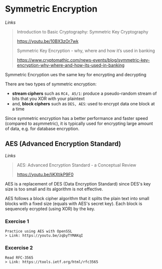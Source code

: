 # Symmetric Encryption

_Links_

> Introduction to Basic Cryptography: Symmetric Key Cryptography
>
> https://youtu.be/10BX3zOr7wk
>
> Symmetric Key Encryption - why, where and how it’s used in banking
>
> <https://www.cryptomathic.com/news-events/blog/symmetric-key-encryption-why-where-and-how-its-used-in-banking>

Symmetric Encryption ues the same key for encrypting and decrypting

There are two types of symmetric encryption: 

- **stream ciphers** such as `RC4, A5/1`: produce a pseudo-random stream of bits that you XOR with your plaintext
- and, **block ciphers** such as `DES, AES`: used to encrypt data one block at a time

Since symmetric encryption has a better performance and faster speed (compared to asymmetric), it is typically used for encrypting large amount of data, e.g. for database encryption.

## AES (Advanced Encryption Standard)

_Links_

> AES: Advanced Encryption Standard - a Conceptual Review
>
> https://youtu.be/liKXtikP9F0

AES is a replacement of DES (Data Encryption Standard) since DES's key size is too small and its algorithm is not effective.

AES follows a block cipher algorithm that it splits the plain text into small blocks with a fixed size (equals with AES's secret key). Each block is sequencely ecrypted (using XOR) by the key.



### Exercise 1

```
Practice using AES with OpenSSL
> Link: https://youtu.be/zqbyTYMAKqI
```



### Excercise 2

```
Read RFC-3565
> Link: https://tools.ietf.org/html/rfc3565
```

